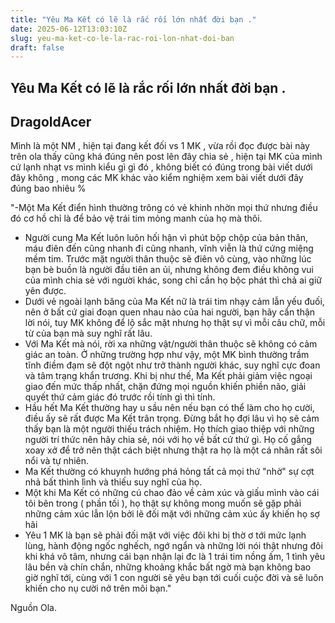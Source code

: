 ```yaml
---
title: "Yêu Ma Kết có lẽ là rắc rối lớn nhất đời bạn ."
date: 2025-06-12T13:03:10Z
slug: yeu-ma-ket-co-le-la-rac-roi-lon-nhat-doi-ban
draft: false
---
```


## Yêu Ma Kết có lẽ là rắc rối lớn nhất đời bạn .

## DragoldAcer

Mình là một NM , hiện tại đang kết đối vs 1 MK , vừa rồi đọc được bài này trên ola thấy cũng khá đúng nên post lên đây chia sẻ , hiện tại MK của mình cứ lạnh nhạt vs mình kiểu gì gì đó , không biết có đúng trong bài viết dưới đây không , mong các MK khác vào kiểm nghiệm xem bài viết dưới đây đúng bao nhiêu % 
 
"-Một Ma Kết điển hình thường trông có vẻ khinh nhờn mọi thứ nhưng điều đó cơ hồ chỉ là để bảo vệ trái tim mỏng manh của họ mà thôi. 
- Người cung Ma Kết luôn luôn hối hận vì phút bộp chộp của bản thân, máu điên đến cũng nhanh đi cũng nhanh, vĩnh viễn là thứ cứng miệng mềm tim. Trước mặt người thân thuộc sẽ điên vô cùng, vào những lúc bạn bè buồn là người đầu tiên an ủi, nhưng không đem điều không vui của mình chia sẻ với người khác, song chỉ cần họ bộc phát thì chả ai giữ yên được. 
- Dưới vẻ ngoài lạnh băng của Ma Kết nữ là trái tim nhạy cảm lẫn yếu đuối, nên ở bất cứ giai đoạn quen nhau nào của hai người, bạn hãy cẩn thận lời nói, tuy MK không để lộ sắc mặt nhưng họ thật sự vì mỗi câu chữ, mỗi từ của bạn mà suy nghĩ rất lâu. 
- Với Ma Kết mà nói, rời xa những vật/người thân thuộc sẽ không có cảm giác an toàn. Ở những trường hợp như vậy, một MK bình thường trầm tĩnh điềm đạm sẽ đột ngột như trở thành người khác, suy nghĩ cực đoan và tâm trạng khẩn trương. Khi bị như thế, Ma Kết phải giảm việc ngoại giao đến mức thấp nhất, chặn đứng mọi nguồn khiến phiền não, giải quyết thứ cảm giác đó trước rồi tính gì thì tính. 
- Hầu hết Ma Kết thường hay u sầu nên nếu bạn có thể làm cho họ cười, điều ấy sẽ rất được Ma Kết trân trọng. Đừng bắt họ đợi lâu vì họ sẽ cảm thấy bạn là một người thiếu trách nhiệm. Họ thích giao thiệp với những người trí thức nên hãy chia sẻ, nói với họ về bất cứ thứ gì. Họ cố gắng xoay xở để trở nên thật cách biệt nhưng thật ra họ là một cá nhân rất sôi nổi và tự nhiên. 
- Ma Kết thường có khuynh hướng phá hỏng tất cả mọi thứ "nhờ" sự cợt nhả bất thình lình và thiếu suy nghĩ của họ. 
- Một khi Ma Kết có những cú chao đảo về cảm xúc và giấu mình vào cái tôi bên trong ( phần tối ), họ thật sự không mong muốn sẽ gặp phải những cảm xúc lẫn lộn bởi lẽ đối mặt với những cảm xúc ấy khiến họ sợ hãi 
- Yêu 1 MK là bạn sẽ phải đối mặt với việc đôi khi bị thờ ơ tới mức lạnh lùng, hành động ngốc nghếch, ngớ ngẩn và những lời nói thật nhưng đôi khi khá vô tâm, nhưng cái bạn nhận lại đc là 1 trái tim nồng ấm, 1 tình yêu lâu bền và chín chắn, những khoảng khắc bất ngờ mà bạn không bao giờ nghĩ tới, cùng với 1 con người sẽ yêu bạn tới cuối cuộc đời và sẽ luôn khiến cho nụ cười nở trên môi bạn."
 
Nguồn Ola.
